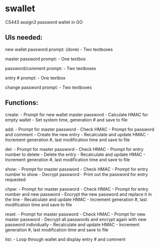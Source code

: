 # swallet
CS443 assign3 password wallet in GO

UIs needed:
------
new wallet password prompt: (done)
	- Two textboxes

master password prompt:
	- One textbox

password/comment prompt:
	- Two textboxes

entry # prompt:
	- One textbox

change password prompt:
	- Two textboxes

Functions:
------
create:
	- Prompt for new wallet master password
	- Calculate HMAC for empty wallet
	- Set system time, generation # and save to file

add:
	- Prompt for master password
	- Check HMAC
	- Prompt for password and comment
	- Create the new entry
	- Recalculate and update HMAC
	- Increment generation #, last modification time and save to file

del:
	- Prompt for master password
	- Check HMAC
	- Prompt for entry number to delete
	- Delete the entry
	- Recalculate and update HMAC
	- Increment generation #, last modification time and save to file

show:
	- Prompt for master password
	- Check HMAC
	- Prompt for entry number to show
	- Decrypt password
	- Print out the password for entry requested

chpw:
	- Prompt for master password
	- Check HMAC
	- Prompt for entry number and new password
	- Encrypt the new password and replace it in the line
	- Recalculate and update HMAC
	- Increment generation #, last modification time and save to file

reset:
	- Prompt for master password
	- Check HMAC
	- Prompt for new master password
	- Decrypt all passwords and encrypt again with new password individually
	- Recalculate and update HMAC
	- Increment generation #, last modification time and save to file

list:
	- Loop through wallet and display entry # and comment
